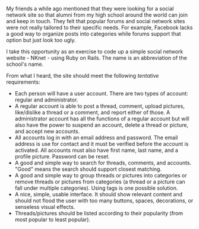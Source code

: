 My friends a while ago mentioned that they were looking for a social network site so that alumni from my high school around the world can join and keep in touch. They felt that popular forums and social network sites were not really tailored to their specific needs. For example, Facebook lacks a good way to organize posts into categories while forums support that option but just look too ugly.

I take this opportunity as an exercise to code up a simple social network website - NKnet - using Ruby on Rails. The name is an abbreviation of the school's name.

From what I heard, the site should meet the following *tentative* requirements:
* Each person will have a user account. There are two types of account: regular and administrator.
* A regular account is able to post a thread, comment, upload pictures, like/dislike a thread or a comment, and report either of those. A administrator account has all the functions of a regular account but will also have the power to suspend an account, delete a thread or picture, and accept new accounts.
* All accounts log in with an email address and password. The email address is use for contact and it must be verified before the account is activated. All accounts must also have first name, last name, and a profile picture. Password can be reset.
* A good and simple way to search for threads, comments, and accounts. "Good" means the search should support closest matching.
* A good and simple way to group threads or pictures into categories or remove threads or pictures from categories (a thread or a picture can fall under multiple categories). Using tags is one possible solution. 
* A nice, simple, usable interface. It should show relevant content and should not flood the user with too many buttons, spaces, decorations, or senseless visual effects.
* Threads/pictures should be listed according to their popularity (from most popular to least popular).
